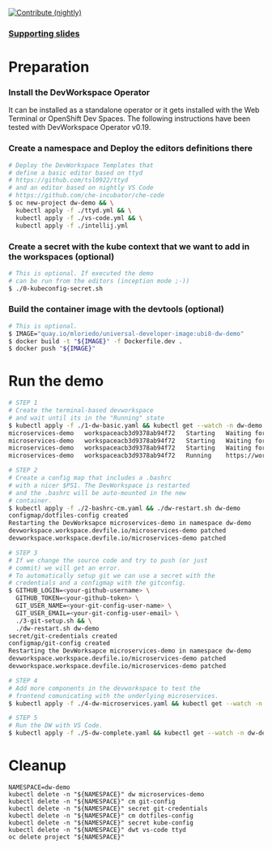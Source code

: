 [![Contribute (nightly)](https://img.shields.io/static/v1?label=nightly%20Che&message=for%20maintainers&logo=eclipseche&color=FDB940&labelColor=525C86)](https://che-dogfooding.apps.che-dev.x6e0.p1.openshiftapps.com/#https://github.com/l0rd/devworkspace-demo?che-editor=che-incubator/che-code/insiders)

### [Supporting slides](https://docs.google.com/presentation/d/1ckYOEJTLBla_tcCqspecYOXXnH00FM--VqYlpI-srdk/edit#slide=id.g1288a653e6f_0_147)

# Preparation

### Install the DevWorkspace Operator
It can be installed as a standalone operator or it gets installed with the Web Terminal or OpenShift Dev Spaces. The following instructions have been tested with DevWorkspace Operator v0.19.

### Create a namespace and Deploy the editors definitions there

```bash
# Deploy the DevWorkspace Templates that 
# define a basic editor based on ttyd
# https://github.com/tsl0922/ttyd
# and an editor based on nightly VS Code
# https://github.com/che-incubator/che-code
$ oc new-project dw-demo && \
  kubectl apply -f ./ttyd.yml && \
  kubectl apply -f ./vs-code.yml && \
  kubectl apply -f ./intellij.yml
```

### Create a secret with the kube context that we want to add in the workspaces (optional)

```bash
# This is optional. If executed the demo 
# can be run from the editors (inception mode ;-))
$ ./0-kubeconfig-secret.sh
```

### Build the container image with the devtools (optional)

```bash
# This is optional.
$ IMAGE="quay.io/mloriedo/universal-developer-image:ubi8-dw-demo"
$ docker build -t "${IMAGE}" -f Dockerfile.dev .
$ docker push "${IMAGE}"
```


# Run the demo

```bash
# STEP 1
# Create the terminal-based devworkspace
# and wait until its in the "Running" state
$ kubectl apply -f ./1-dw-basic.yaml && kubectl get --watch -n dw-demo dw microservices-demo
microservices-demo   workspaceacb3d9378ab94f72   Starting   Waiting for workspace deployment
microservices-demo   workspaceacb3d9378ab94f72   Starting   Waiting for editor to start
microservices-demo   workspaceacb3d9378ab94f72   Starting   Waiting for editor to start
microservices-demo   workspaceacb3d9378ab94f72   Running    https://workspaceacb3d9378ab94f72.apps.che-dev.x6e0.p1.openshiftapps.com/ttyd/

# STEP 2
# Create a config map that includes a .bashrc 
# with a nicer $PS1. The DevWorkspace is restarted
# and the .bashrc will be auto-mounted in the new
# container.
$ kubectl apply -f ./2-bashrc-cm.yaml && ./dw-restart.sh dw-demo
configmap/dotfiles-config created
Restarting the DevWorksapce microservices-demo in namespace dw-demo
devworkspace.workspace.devfile.io/microservices-demo patched
devworkspace.workspace.devfile.io/microservices-demo patched

# STEP 3
# If we change the source code and try to push (or just 
# commit) we will get an error.
# To automatically setup git we can use a secret with the
# credentials and a configmap with the gitconfig.
$ GITHUB_LOGIN=<your-github-username> \
  GITHUB_TOKEN=<your-github-token> \
  GIT_USER_NAME=<your-git-config-user-name> \
  GIT_USER_EMAIL=<your-git-config-user-email> \
  ./3-git-setup.sh && \
  ./dw-restart.sh dw-demo
secret/git-credentials created
configmap/git-config created
Restarting the DevWorksapce microservices-demo in namespace dw-demo
devworkspace.workspace.devfile.io/microservices-demo patched
devworkspace.workspace.devfile.io/microservices-demo patched

# STEP 4
# Add more components in the devworkspace to test the
# frontend comunicating with the underlying microservices.
$ kubectl apply -f ./4-dw-microservices.yaml && kubectl get --watch -n dw-demo dw microservices-demo

# STEP 5
# Run the DW with VS Code.
$ kubectl apply -f ./5-dw-complete.yaml && kubectl get --watch -n dw-demo dw microservices-demo
```

# Cleanup

```
NAMESPACE=dw-demo
kubectl delete -n "${NAMESPACE}" dw microservices-demo
kubectl delete -n "${NAMESPACE}" cm git-config
kubectl delete -n "${NAMESPACE}" secret git-credentials
kubectl delete -n "${NAMESPACE}" cm dotfiles-config
kubectl delete -n "${NAMESPACE}" secret kube-config
kubectl delete -n "${NAMESPACE}" dwt vs-code ttyd
oc delete project "${NAMESPACE}"
```
